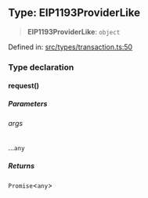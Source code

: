
## Type: EIP1193ProviderLike

> **EIP1193ProviderLike**: `object`

Defined in: [src/types/transaction.ts:50](https://github.com/centrifuge/sdk/blob/5924ed586d0e61ad527b0c53333be0f2d6e0ea5a/src/types/transaction.ts#L50)

### Type declaration

#### request()

##### Parameters

###### args

...`any`

##### Returns

`Promise`\<`any`\>
